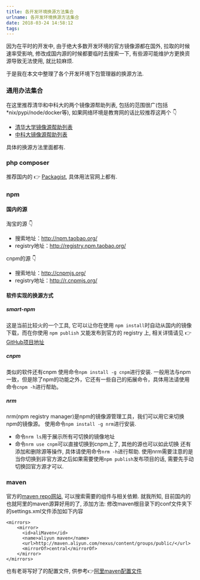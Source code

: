```yaml
---
title: 各开发环境换源方法集合
urlname: 各开发环境换源方法集合
date: 2018-03-24 14:58:12
tags: 
---
```


因为在平时的开发中, 由于绝大多数开发环境的官方镜像源都在国外, 拉取的时候速率受影响, 修改成国内源的时候都要临时去搜索一下, 有些源可能维护方更换资源导致无法使用, 就比较麻烦.

于是我在本文中整理了各个开发环境下包管理器的换源方法.

<!--more-->

### 通用办法集合
在这里推荐清华和中科大的两个镜像源帮助列表, 包括的范围很广(包括*nix/pypi/node/docker等), 如果网络环境是教育网的话比较推荐这两个 👇

* [清华大学镜像源帮助列表](https://mirror.tuna.tsinghua.edu.cn/help/)
* [中科大镜像源帮助列表](https://mirrors.ustc.edu.cn/help/)

具体的换源方法里面都有.

### php composer
推荐国内的 👉 [Packagist](https://pkg.phpcomposer.com/), 具体用法官网上都有.

### npm
#### 国内的源
淘宝的源 👇
* 搜索地址：http://npm.taobao.org/
* registry地址：http://registry.npm.taobao.org/

cnpm的源 👇
* 搜索地址：http://cnpmjs.org/
* registry地址：http://r.cnpmjs.org/

#### 软件实现的换源方式 
##### smart-npm
这是当前比较火的一个工具, 它可以让你在使用 `npm install`时自动从国内的镜像下载，而在你使用 `npm publish` 又能发布到官方的 registry 上, 相关详情请见 👉 [GitHub项目地址](https://github.com/qiu8310/smart-npm)

##### cnpm
类似的软件还有cnpm
使用命令`npm install -g cnpm`进行安装. 一般用法与npm一致，但是除了npm的功能之外，它还有一些自己的拓展命令，具体用法请使用命令`cnpm -h`进行帮助。

##### nrm
nrm(npm registry manager)是npm的镜像源管理工具，我们可以用它来切换npm的镜像源。 
使用命令`npm install -g nrm`进行安装.
* 命令`nrm ls`用于展示所有可切换的镜像地址
* 命令`nrm use cnpm`可以直接切换到cnpm上了, 其他的源也可以如此切换
还有添加和删除源等操作, 具体请使用命令`nrm -h`进行帮助.
使用nrm需要注意的是当你切换到非官方源之后如果需要使用`npm publish`发布项目的话, 需要先手动切换回官方源才可以.

### maven
官方的[maven repo网站](http://mvnrepository.com), 可以搜索需要的组件与相关依赖.
就我所知, 目前国内的也就阿里的maven源算好用的了, 添加方法: 修改maven根目录下的conf文件夹下的settings.xml文件添加如下内容

```
<mirrors>
    <mirror>
      <id>aliMaven</id>
      <name>aliyun maven</name>
      <url>http://maven.aliyun.com/nexus/content/groups/public/</url>
      <mirrorOf>central</mirrorOf>        
    </mirror>
</mirrors>
```
也有老哥写好了的配置文件, 供参考👉[阿里maven配置文件](https://raw.githubusercontent.com/ae6623/Zebra/master/maven-repo-settings-ali.xml)